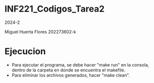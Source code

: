 # INF221_Codigos_Tarea2
2024-2

Miguel Huerta Flores 202273602-k
# Ejecucion
- Para ejecutar el programa, se debe hacer "make run" en la consola, dentro de la carpeta en donde se encuentra el makefile.
- Para eliminar los archivos generados, hacer "make clean".
